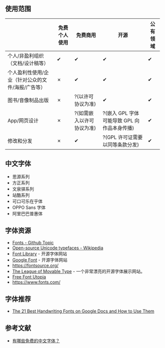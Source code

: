 ## 使用范围

| | 免费个人使用 | 免费商用 | 开源 | 公有领域 |
| --- | --- | --- | --- | --- |
| 个人/非盈利组织（文档/设计稿等） | ✔ | ✔ | ✔ | ✔ |
| 个人盈利性使用/企业（针对公众的文件/海报/广告等） | ✗ | ✔ | ✔ | ✔ |
| 图书/音像制品出版 | ✗ | ?(以许可协议为准) | ✔ | ✔ |
| App/网页设计 | ✗ | ?(如需嵌入以许可协议为准) | ?(嵌入 GPL 字体可能导致 GPL 向作品本身传播) | ✔ |
| 修改和分发 | ✗ | ✔ | ?(GPL 许可证需要以同等条款分发) | ✔ |

## 中文字体

- 思源系列
- 方正系列
- 文泉驿系列
- 站酷系列
- 可口可乐在乎体
- OPPO Sans 字体
- 阿里巴巴普惠体

## 字体资源

- [Fonts - Github Topic](https://github.com/topics/fonts)
- [Open-source Unicode typefaces - Wikipedia](https://en.wikipedia.org/wiki/Open-source_Unicode_typefaces)
- [Font Library](https://fontlibrary.org/) - 开源字体网站
- [Google Font](https://fonts.google.com/) - 开源字体网站
- https://fontsource.org/
- [The League of Movable Type](https://www.theleagueofmoveabletype.com/) - 一个非常漂亮的开源字体展示网站。
- [Free Font Utopia](https://www.fontsquirrel.com/)
- https://www.fonts.com/

## 字体推荐

- [The 21 Best Handwriting Fonts on Google Docs and How to Use Them](https://www.pdfgear.com/how-to/handwriting-fonts-google-docs.htm)

## 参考文献

- [有哪些免费的中文字体？](https://www.zhihu.com/question/19727859)
